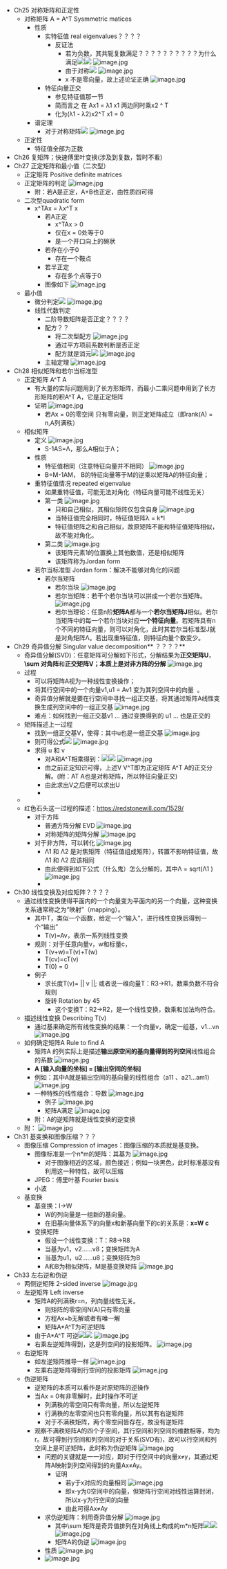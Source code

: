 - Ch25 对称矩阵和正定性
    - 对称矩阵 A = A^T Sysmmetric matices
        - 性质
            - 实特征值 real eigenvalues？？？？
                - 反证法
                    - 若为负数，其共轭复数满足？？？？？？？？？？为什么满足<img src="https://api2.mubu.com/v3/document_image/07d49b5f-8bb2-4989-a344-5703d7464f05-1115003.jpg" /><img src="https://api2.mubu.com/v3/document_image/8a8c4d4a-53fc-42d8-84c7-cd29e5fe5595-1115003.jpg" /> ![image.jpg](../assets/a4d45fb1-43ff-4516-b33b-9281d6f2a2e1-1115003.jpg)
                    - 由于对称<img src="https://api2.mubu.com/v3/document_image/447094d1-1aa9-40fb-a3ee-b5142f6c6a1e-1115003.jpg" /> ![image.jpg](../assets/c5f9717a-76c1-46d7-8d65-80a14d244d27-1115003.jpg)
                    - x 不是零向量，故上述论证正确 ![image.jpg](../assets/ff07c9da-8335-4218-8525-e300aabf9fa5-1115003.jpg)
            - 特征向量正交
                - 参见特征值那一节
                - 简而言之 在 Ax1 = λ1 x1 两边同时乘x2 ^ T
                - 化为(λ1 - λ2)x2^T x1 = 0
        - 谱定理
            - 对于对称矩阵<img src="https://api2.mubu.com/v3/document_image/ece0c279-6847-485d-8547-4e209c7a062d-1115003.jpg" /> ![image.jpg](../assets/fe53977e-a14d-4a0c-879e-62833e388316-1115003.jpg)
    - 正定性
        - 特征值全部为正数
- Ch26 复矩阵；快速傅里叶变换(涉及到复数，暂时不看)
- Ch27 正定矩阵和最小值（二次型）
    - 正定矩阵 Positive definite matrices
    - 正定矩阵的判定 ![image.jpg](../assets/33e5b948-ea75-4418-bd66-f34bb1a26aee-1115003.jpg)
        - 附：若A是正定，A+B也正定，由性质四可得
    - 二次型quadratic form
        - x^TAx = λx^T x
            - 若A正定
                - x^TAx > 0
                - 仅在x = 0处等于0
                - 是一个开口向上的碗状
            - 若存在小于0
                - 存在一个鞍点
            - 若半正定
                - 存在多个点等于0
            - 图像如下 ![image.jpg](../assets/6d7ddd6e-75fe-48fe-8955-6c0ff95fcabd-1115003.jpg)
    - 最小值
        - 微分判定<img src="https://api2.mubu.com/v3/document_image/29e69621-b73c-48ee-a6f4-6f3282b158de-1115003.jpg" /> ![image.jpg](../assets/efb98b20-5a59-410a-b955-a628ccd2deca-1115003.jpg)
        - 线性代数判定
            - 二阶导数矩阵是否正定？？？？
            - 配方？？
                - 将二次型配方 ![image.jpg](../assets/7a7b6ab0-f18d-4d0a-87bf-543c149a0caf-1115003.jpg)
                - 通过平方项前系数判断是否正定
                - 配方就是消元<img src="https://api2.mubu.com/v3/document_image/d1b050a5-b20b-4aed-83db-8ca553882078-1115003.jpg" /> ![image.jpg](../assets/aff2a28a-89cc-4887-ab96-fff213c45007-1115003.jpg)
            - 主轴定理 ![image.jpg](../assets/af1eaddc-03ee-475c-b625-4ffceb7afc0c-1115003.jpg)
- Ch28 相似矩阵和若尔当标准型
    - 正定矩阵 A^T A
        - 有大量的实际问题用到了长方形矩阵，而最小二乘问题中用到了长方形矩阵的积A^T A，它是正定矩阵
        - 证明 ![image.jpg](../assets/1889741c-eb4b-4308-a71a-df23a9d30a5f-1115003.jpg)
            - 若Ax = 0的零空间 只有零向量，则正定矩阵成立（即rank(A) = n,A列满秩）
    - 相似矩阵
        - 定义 ![image.jpg](../assets/7e012ca5-97c1-469b-bb22-137935fe2cc4-1115003.jpg)
            - S-1AS=Λ，那么A相似于Λ；
        - 性质
            - 特征值相同（注意特征向量并不相同） ![image.jpg](../assets/86209f6b-92db-488b-94fe-0cca2fa8b438-1115003.jpg)
            - B=M-1AM， B的特征向量等于M的逆乘以矩阵A的特征向量；
        - 重特征值情况 repeated eigenvalue
            - 如果重特征值，可能无法对角化（特征向量可能不线性无关）
            - 第一类 ![image.jpg](../assets/6465c6bb-5bd4-4e92-a73e-8f75f609b1be-1115003.jpg)
                - 只和自己相似，其相似矩阵仅包含自身 ![image.jpg](../assets/4fc86bc3-84c3-44cf-ae44-2e534917ddab-1115003.jpg)
                - 当特征值完全相同时，特征值矩阵λ = k*I
                - 特征值矩阵之和自己相似，故原矩阵不能和特征值矩阵相似，故不能对角化。
            - 第二类 ![image.jpg](../assets/23d54f73-e41d-4199-a9bb-5d6165952a5c-1115003.jpg)
                - 该矩阵元素1的位置换上其他数值，还是相似矩阵
                - 该矩阵称为Jordan form
        - 若尔当标准型 Jordan form：解决不能够对角化的问题
            - 若尔当矩阵
                - 若尔当块 ![image.jpg](../assets/0a0bfb21-58f3-40fd-84f2-755e6e264319-1115003.jpg)
                - 若尔当矩阵：若干个若尔当块可以拼成一个若尔当矩阵。 ![image.jpg](../assets/fad9a66e-707e-4940-bac3-24a20ac80866-1115003.jpg)
                - 若尔当理论：任意n阶**矩阵A**都与一个**若尔当矩阵J**相似。若尔当矩阵中的每一个若尔当块对应**一个特征向量**。若矩阵具有n个不同的特征向量，则可以对角化，此时其若尔当标准型J就是对角矩阵Λ。若出现重特征值，则特征向量个数变少。
- Ch29 奇异值分解 Singular value decomposition** ？？？？**
    - 奇异值分解(SVD)：任意矩阵可分解如下形式，分解结果为**正交矩阵U**，**\sum 对角阵**和**正交矩阵V；本质上是对非方阵的分解** ![image.jpg](../assets/2bdfbfe0-0a7e-4145-84bc-04bc73c06bb8-1115003.jpg)
    - 过程
        - 可以将矩阵A视为一种线性变换操作；
        - 将其行空间中的一个向量v1,u1 = Av1 变为其列空间中的向量  。
        - 奇异值分解就是要在行空间中寻找一组正交基，将其通过矩阵A线性变换生成列空间中的一组正交基 ![image.jpg](../assets/b8698dd2-3663-4eb1-bd75-f7015f2074c1-1115003.jpg)
        - 难点：如何找到一组正交基v1 ... 通过变换得到的 u1 ... 也是正交的
    - 矩阵描述上一过程
        - 找到一组正交基V，使得：其中u也是一组正交基 ![image.jpg](../assets/512979de-f80b-4eff-8010-9cd3cfee132c-1115003.jpg)
        - 则可得公式<img src="https://api2.mubu.com/v3/document_image/ad0b8e4e-8ab0-46bb-ba6c-6b9d0758eaf3-1115003.jpg" /> ![image.jpg](../assets/385f96a3-8af5-4955-8f93-ca14df360b47-1115003.jpg)
        - 求得 u 和 v
            - 对A和A^T相乘得到：<img src="https://api2.mubu.com/v3/document_image/6fc58fe4-f2af-4f40-abff-8c34a847a906-1115003.jpg" /><img src="https://api2.mubu.com/v3/document_image/3a40ef7c-60be-4b58-8acf-c0b7702a8995-1115003.jpg" /> ![image.jpg](../assets/40fcf86e-7393-4a50-b579-9ed885fadf5a-1115003.jpg)
            - 由之前正定知识可得，上述V V^T即为正定矩阵 A^T A的正交分解。(附：AT A也是对称矩阵，所以特征向量正交)
            - 由此求出V之后便可以求出U
            - 
    - 
    - 红色石头这一过程的描述：<a  href="https://redstonewill.com/1529/">https://redstonewill.com/1529/</a>
        - 对于方阵
            - 普通方阵分解 EVD ![image.jpg](../assets/05cdec50-49ed-4b9a-8324-b74eca3da156-1115003.jpg)
            - 对称矩阵的矩阵分解 ![image.jpg](../assets/ec5482fc-3b6e-403b-8aa8-842ccfbdd720-1115003.jpg)
        - 对于非方阵，可以转化 ![image.jpg](../assets/d8c85243-b75a-4416-9f2f-2bc7d7862f9b-1115003.jpg)
            - Λ1 和 Λ2 是对焦矩阵（特征值组成矩阵），转置不影响特征值，故Λ1 和 Λ2 应该相同
            - 由此便得到如下公式（什么鬼）怎么分解的，其中Λ = sqrt(Λ1 ) ![image.jpg](../assets/514bc387-041d-4eb0-8551-37906a974a8a-1115003.jpg)
            - 
- Ch30 线性变换及对应矩阵？？？？
    - 通过线性变换使得平面内的一个向量变为平面内的另一个向量，这种变换关系通常称之为“映射”（mapping）。
        - 其中T，类似一个函数，给定一个“输入”，进行线性变换后得到一个“输出”
            - T(v)=Av，表示一系列线性变换
        - 规则：对于任意向量v，w和标量c，
            - T(v+w)=T(v)+T(w)
            - T(cv)=cT(v)
            - T(0) = 0
        - 例子
            - 求长度T(v)= || v ||;  或者说一维向量T：R3→R1，数乘负数不符合规则
            - 旋转 Rotation by 45
                - 这个变换T：R2→R2，是一个线性变换，数乘和加法均符合。
    - 描述线性变换 Describing T(v)
        - 通过基来确定所有线性变换的结果：一个向量v，确定一组基，v1...vn ![image.jpg](../assets/6999e8f8-c1be-438c-9e90-a2ea99a21164-1115003.jpg)
    - 如何确定矩阵A Rule to find A
        - 矩阵A  的列实际上是描述**输出原空间的基向量得到的列空间**线性组合的系数 ![image.jpg](../assets/3f1b0e9c-1866-41a2-ae7d-432d3dcffbcc-1115003.jpg)
        - **A [输入向量的坐标] = [输出空间的坐标]**
        - 例如：其中A就是输出空间的基向量的线性组合（a11 、a21...am1） ![image.jpg](../assets/f01e5946-3eb0-4ca0-9c90-da0f9267ed22-1115003.jpg)
        - 一种特殊的线性组合：导数 ![image.jpg](../assets/12362339-dc36-49ab-acbc-e27ec31989d9-1115003.jpg)
            - 例子 ![image.jpg](../assets/b4a44225-f449-4c4a-bbd9-cc8cf57ac109-1115003.jpg)
            - 矩阵A满足 ![image.jpg](../assets/8be9ee30-b6e4-4a96-8b0b-102abd897ff2-1115003.jpg)
        - 附：A的逆矩阵就是线性变换的逆变换
    - 附： ![image.jpg](../assets/313623ea-6cf0-4f26-bc8e-8ede01a9b223-1115003.jpg)
- Ch31 基变换和图像压缩？？？
    - 图像压缩 Compression of images：图像压缩的本质就是基变换。
        - 图像标准是一个n*m的矩阵：其基为 ![image.jpg](../assets/44f380bf-ad13-48d3-91ee-1c010651b928-1115003.jpg)
            - 对于图像相近的区域，颜色接近；例如一块黑色，此时标准基没有利用这一种特性，故可以压缩
        - JPEG：傅里叶基 Fourier basis
        - 小波
    - 基变换
        - 基变换：I->W
            - W的列向量是一组新的基向量。
            - 在旧基向量体系下的向量x和新基向量下的c的关系是：**x=W c**
        - 变换矩阵
            - 假设一个线性变换：T：R8→R8
            - 当基为v1，v2……v8；变换矩阵为A
            - 当基为u1，u2……u8；变换矩阵为B
            - A和B为相似矩阵，M是基变换矩阵 ![image.jpg](../assets/d0adf13d-9c66-4c0b-bdd7-ed4902f56c7c-1115003.jpg)
- Ch33 左右逆和伪逆
    - 两侧逆矩阵 2-sided inverse ![image.jpg](../assets/1ddaac85-a32b-48d5-9e88-b4fad7cee0d6-1115003.jpg)
    - 左逆矩阵 Left inverse
        - 矩阵A的列满秩r=n，列向量线性无关。
            - 则矩阵的零空间N(A)只有零向量
            - 方程Ax=b无解或者有唯一解
            - 矩阵A*A^T为可逆矩阵
        - 由于A*A^T 可逆<img src="https://api2.mubu.com/v3/document_image/6e7e5087-a4b2-46e3-9748-80ddf62d81e6-1115003.jpg" /><img src="https://api2.mubu.com/v3/document_image/dba6c328-582f-481c-86c3-a67e3a3e6743-1115003.jpg" /> ![image.jpg](../assets/0cfd4570-40f8-4d62-b8c0-a973312141ad-1115003.jpg)
        - 右乘左逆矩阵得到，这是列空间的投影矩阵。 ![image.jpg](../assets/c0c5a3ca-40fd-4f13-bf92-f2b1fece778a-1115003.jpg)
    - 右逆矩阵
        - 如左逆矩阵推导一样 ![image.jpg](../assets/d02c0cf0-36d4-47f0-b7e5-15e5b1f63b4c-1115003.jpg)
        - 左乘右逆矩阵得到行空间的投影矩阵 ![image.jpg](../assets/229dc735-3322-4555-a751-74272c8c06b4-1115003.jpg)
    - 伪逆矩阵
        - 逆矩阵的本质可以看作是对原矩阵的逆操作
        - 当Ax = 0有非零解时，此时操作不可逆
            - 列满秩的零空间只有零向量，所以左逆矩阵
            - 行满秩的左零空间也只有零向量，所以其有右逆矩阵
            - 对于不满秩矩阵，两个零空间皆存在，故没有逆矩阵
        - 观察不满秩矩阵A的四个子空间，其行空间和列空间的维数相等，均为r。故可得到行空间和列空间的对于关系(SVD有)，故可以行空间和列空间上是可逆矩阵，此时称为伪逆矩阵 ![image.jpg](../assets/d047d741-d21d-477f-adc0-2f148cdbeab3-1115003.jpg)
            - 问题的关键就是一一对应，即对于行空间中的向量x≠y，其通过矩阵A映射到列空间得到的向量Ax≠Ay。
                - 证明
                    - 若y于x对应的向量相同 ![image.jpg](../assets/4cb85fc3-1f46-4aec-85b7-19b6c1f753fc-1115003.jpg)
                    - 即x-y为0空间中的向量，但矩阵行空间对线性运算封闭，所以x-y为行空间的向量
                    - 由此可得Ax≠Ay
            - 求伪逆矩阵：利用奇异值分解 ![image.jpg](../assets/1113c03f-3c04-453c-946c-5e51fc3654f8-1115003.jpg)
                - 其中\sum 矩阵是奇异值排列在对角线上构成的m*n矩阵<img src="https://api2.mubu.com/v3/document_image/b3b3fecd-bf7f-463f-9514-529d51a01ab9-1115003.jpg" /><img src="https://api2.mubu.com/v3/document_image/dedd394d-700e-4d9a-93af-6d05bd061a3c-1115003.jpg" /> ![image.jpg](../assets/5b582f35-bfa3-45ec-a228-35ace24fa4a5-1115003.jpg)
                - 矩阵A的伪逆 ![image.jpg](../assets/e706a084-41f4-4f36-a320-5a49bd540383-1115003.jpg)
            - 性质 ![image.jpg](../assets/09a5c3af-5d2d-4840-804c-05c3fcf17e93-1115003.jpg)
            -  ![image.jpg](../assets/c096831a-5d52-48ff-a510-1e50b453710c-1115003.jpg)
